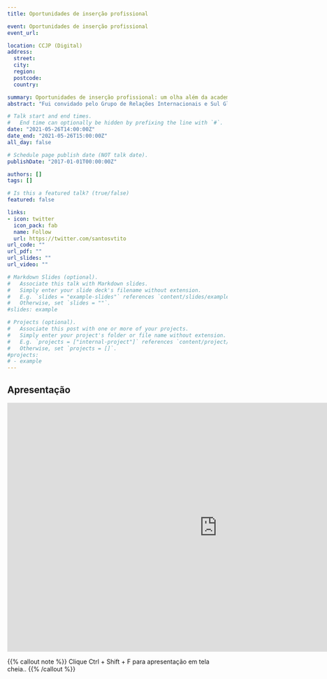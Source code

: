 ```yaml
---
title: Oportunidades de inserção profissional

event: Oportunidades de inserção profissional
event_url: 

location: CCJP (Digital)
address:
  street: 
  city: 
  region: 
  postcode: 
  country:

summary: Oportunidades de inserção profissional: um olha além da academia.
abstract: "Fui convidado pelo Grupo de Relações Internacionais e Sul Global para falar sobre Dados e Consultoria e Aproveitarei a oportunidade para tratar resumidamente do vem sendo chamado de Ciências Sociais Computacionais com foco em Análise de Redes aplicada ao mercado"

# Talk start and end times.
#   End time can optionally be hidden by prefixing the line with `#`.
date: "2021-05-26T14:00:00Z"
date_end: "2021-05-26T15:00:00Z"
all_day: false

# Schedule page publish date (NOT talk date).
publishDate: "2017-01-01T00:00:00Z"

authors: []
tags: []

# Is this a featured talk? (true/false)
featured: false

links:
- icon: twitter
  icon_pack: fab
  name: Follow
  url: https://twitter.com/santosvtito
url_code: ""
url_pdf: ""
url_slides: ""
url_video: ""

# Markdown Slides (optional).
#   Associate this talk with Markdown slides.
#   Simply enter your slide deck's filename without extension.
#   E.g. `slides = "example-slides"` references `content/slides/example-slides.md`.
#   Otherwise, set `slides = ""`.
#slides: example

# Projects (optional).
#   Associate this post with one or more of your projects.
#   Simply enter your project's folder or file name without extension.
#   E.g. `projects = ["internal-project"]` references `content/project/deep-learning/index.md`.
#   Otherwise, set `projects = []`.
#projects:
# - example
---
```


## Apresentação


<iframe src="https://docs.google.com/presentation/d/e/2PACX-1vQWG5I__PnyTcuGRDgNvNflgVMaGZD3FgkwrZWBw8XkbBY1ZN7SlPDQYnuYVqMvV9HF8nxz2QfU1r0O/embed?start=false&loop=false&delayms=3000" frameborder="0" width="960" height="569" allowfullscreen="true" mozallowfullscreen="true" webkitallowfullscreen="true"></iframe>


{{% callout note %}}
Clique Ctrl + Shift + F para apresentação em tela cheia..
{{% /callout %}}


